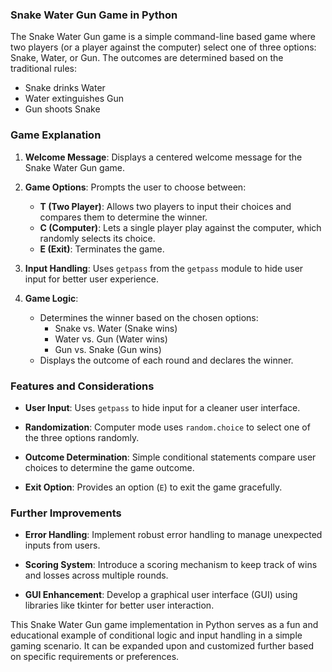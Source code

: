 ### Snake Water Gun Game in Python

The Snake Water Gun game is a simple command-line based game where two players (or a player against the computer) select one of three options: Snake, Water, or Gun. The outcomes are determined based on the traditional rules:

- Snake drinks Water
- Water extinguishes Gun
- Gun shoots Snake

### Game Explanation

1. **Welcome Message**: Displays a centered welcome message for the Snake Water Gun game.

2. **Game Options**: Prompts the user to choose between:
   - **T (Two Player)**: Allows two players to input their choices and compares them to determine the winner.
   - **C (Computer)**: Lets a single player play against the computer, which randomly selects its choice.
   - **E (Exit)**: Terminates the game.

3. **Input Handling**: Uses `getpass` from the `getpass` module to hide user input for better user experience.

4. **Game Logic**:
   - Determines the winner based on the chosen options:
     - Snake vs. Water (Snake wins)
     - Water vs. Gun (Water wins)
     - Gun vs. Snake (Gun wins)
   - Displays the outcome of each round and declares the winner.

### Features and Considerations

- **User Input**: Uses `getpass` to hide input for a cleaner user interface.
  
- **Randomization**: Computer mode uses `random.choice` to select one of the three options randomly.
  
- **Outcome Determination**: Simple conditional statements compare user choices to determine the game outcome.
  
- **Exit Option**: Provides an option (`E`) to exit the game gracefully.

### Further Improvements

- **Error Handling**: Implement robust error handling to manage unexpected inputs from users.
  
- **Scoring System**: Introduce a scoring mechanism to keep track of wins and losses across multiple rounds.
  
- **GUI Enhancement**: Develop a graphical user interface (GUI) using libraries like tkinter for better user interaction.

This Snake Water Gun game implementation in Python serves as a fun and educational example of conditional logic and input handling in a simple gaming scenario. It can be expanded upon and customized further based on specific requirements or preferences.
 
